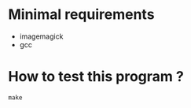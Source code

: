 Minimal requirements
====================

* imagemagick
* gcc

How to test this program ?
==========================

    make
